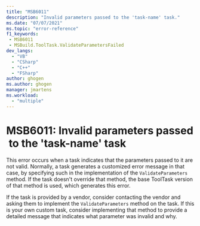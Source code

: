 ```yaml
---
title: "MSB6011"
description: "Invalid parameters passed to the 'task-name' task."
ms.date: "07/07/2021"
ms.topic: "error-reference"
f1_keywords:
 - MSB6011
 - MSBuild.ToolTask.ValidateParametersFailed
dev_langs:
  - "VB"
  - "CSharp"
  - "C++"
  - "FSharp"
author: ghogen
ms.author: ghogen
manager: jmartens
ms.workload:
  - "multiple"
---
```

# MSB6011: Invalid parameters passed to the 'task-name' task

This error occurs when a task indicates that the parameters passed to it are not valid. Normally, a task generates a customized error message in that case, by specifying such in the implementation of the `ValidateParameters` method. If the task doesn't override that method, the base ToolTask version of that method is used, which generates this error.

If the task is provided by a vendor, consider contacting the vendor and asking them to implement the `ValidateParameters` method on the task. If this is your own custom task, consider implementing that method to provide a detailed message that indicates what parameter was invalid and why.
